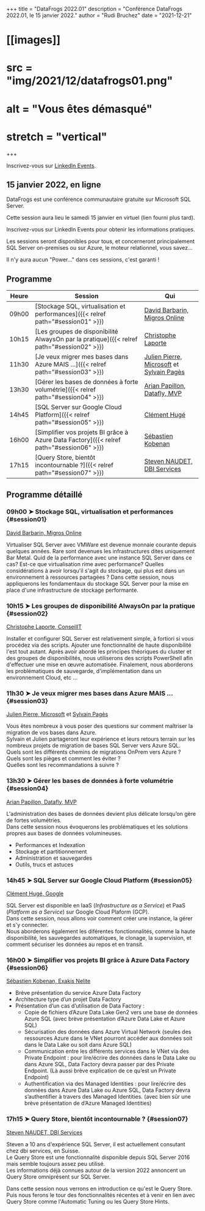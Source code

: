 +++
title = "DataFrogs 2022.01"
description = "Conférence DataFrogs 2022.01, le 15 janvier 2022."
author = "Rudi Bruchez"
date = "2021-12-21"
# [[images]]
#   src = "img/2021/12/datafrogs01.png"
  # alt = "Vous êtes démasqué"
  # stretch = "vertical"
+++

Inscrivez-vous sur [LinkedIn Events](https://www.linkedin.com/events/datafrogs2022-016866712325664120832/).

<!--more-->

## 15 janvier 2022, en ligne

DataFrogs est une conférence communautaire gratuite sur Microsoft SQL Server.

Cette session aura lieu le samedi 15 janvier en virtuel (lien fourni plus tard).

Inscrivez-vous sur LinkedIn Events pour obtenir les informations pratiques.

Les sessions seront disponibles pour tous, et concerneront principalement SQL Server on-premises ou sur Azure, le moteur relationnel, vous savez... 

Il n'y aura aucun "Power..." dans ces sessions, c'est garanti !

## Programme

Heure | Session | Qui
-------- | ------ | ------
09h00 | [Stockage SQL, virtualisation et performances]({{< relref path="#session01" >}}) | [David Barbarin, Migros Online](https://www.linkedin.com/in/mikedavem/)
10h15 | [Les groupes de disponibilité AlwaysOn par la pratique]({{< relref path="#session02" >}}) | [Christophe Laporte](https://www.linkedin.com/in/christophelaporte/)
11h30 | [Je veux migrer mes bases dans Azure MAIS …]({{< relref path="#session03" >}}) | [Julien Pierre, Microsoft](https://www.linkedin.com/in/julien-pierre-15782127/) et [Sylvain Pagès](https://www.linkedin.com/in/sylvain-pag%C3%A8s-2b5170107/)
13h30 | [Gérer les bases de données à forte volumétrie]({{< relref path="#session04" >}}) | [Arian Papillon, Datafly, MVP](https://www.linkedin.com/in/arianpapillon/)
14h45 | [SQL Server sur Google Cloud Platform]({{< relref path="#session05" >}}) | [Clément Hugé](https://www.linkedin.com/in/clementhuge/)
16h00 | [Simplifier vos projets BI grâce à Azure Data Factory]({{< relref path="#session06" >}}) | [Sébastien Kobenan](https://www.linkedin.com/in/sebastien-kobenan/)
17h15 | [Query Store, bientôt incontournable ?]({{< relref path="#session07" >}}) | [Steven NAUDET, DBI Services](https://www.linkedin.com/in/steven-naudet-aa540158/)

## Programme détaillé

### 09h00 &#10148; Stockage SQL, virtualisation et performances {#session01}

[David Barbarin, Migros Online](https://www.linkedin.com/in/mikedavem/)

Virtualiser SQL Server avec VMWare est devenue monnaie courante depuis quelques années. Rare sont devenues les infrastructures dites uniquement Bar Metal. Quid de la performance avec une instance SQL Server dans ce cas? Est-ce que virtualisation rime avec performance? Quelles considérations à avoir lorsqu'il s'agit du stockage, qui plus est dans un environnement à ressources partagées ? Dans cette session, nous appliquerons les fondamentaux du stockage SQL Server pour la mise en place d'une infrastructure de stockage performante.

### 10h15 &#10148; Les groupes de disponibilité AlwaysOn par la pratique {#session02}

[Christophe Laporte, ConseilIT](https://www.linkedin.com/in/christophelaporte/)

Installer et configurer SQL Server est relativement simple, à fortiori si vous procédez via des scripts.
Ajouter une fonctionnalité de haute disponibilité l'est tout autant.
Après avoir abordé les principes théoriques du cluster et des groupes de disponibilités, nous utiliserons des scripts PowerShell afin d'effectuer une mise en œuvre automatisée.
Finalement, nous aborderons les problématiques de sauvegarde, d'implémentation dans un environnement Cloud, etc …

### 11h30 &#10148; Je veux migrer mes bases dans Azure MAIS … {#session03}

[Julien Pierre, Microsoft](https://www.linkedin.com/in/julien-pierre-15782127/) et [Sylvain Pagès](https://www.linkedin.com/in/sylvain-pag%C3%A8s-2b5170107/)

Vous êtes nombreux à vous poser des questions sur comment maîtriser la migration de vos bases dans Azure.  
Sylvain et Julien partageront leur expérience et leurs retours terrain sur les nombreux projets de migration de bases SQL Server vers Azure SQL.  
Quels sont les différents chemins de migrations OnPrem vers Azure ?  
Quels sont les pièges et comment les éviter ?  
Quelles sont les recommandations à suivre ?

### 13h30 &#10148; Gérer les bases de données à forte volumétrie {#session04}

[Arian Papillon, Datafly, MVP](https://www.linkedin.com/in/arianpapillon/)

L'administration des bases de données devient plus délicate lorsqu’on gère de fortes volumétries.  
Dans cette session nous évoquerons les problématiques et les solutions propres aux bases de données volumineuses.

- Performances et Indexation
- Stockage et partitionnement
- Administration et sauvegardes
- Outils, trucs et astuces

### 14h45 &#10148; SQL Server sur Google Cloud Platform {#session05}

[Clément Hugé, Google](https://www.linkedin.com/in/clementhuge/)

SQL Server est disponible en IaaS (*Infrastructure as a Service*) et PaaS (*Platform as a Service*) sur Google Cloud Plaform (GCP).  
Dans cette session, nous allons voir comment créer une instance, la gérer et s'y connecter.  
Nous aborderons également les diférentes fonctionnalités, comme la haute disponibilité, les sauvegardes automatiques, le clonage, la supervision, et comment sécuriser les données au repos et en transit.

### 16h00 &#10148; Simplifier vos projets BI grâce à Azure Data Factory {#session06}

[Sébastien Kobenan, Exakis Nelite](https://www.linkedin.com/in/sebastien-kobenan/)

- Brève présentation du service Azure Data Factory
-	Architecture type d’un projet Data Factory
-	Présentation d’un cas d’utilisation de Data Factory :
    - Copie de fichiers d’Azure Data Lake Gen2 vers une base de données Azure SQL (avec brève présentation d’Azure Data Lake et Azure SQL)
    - Sécurisation des données dans Azure Virtual Network (seules des ressources Azure dans le VNet pourront accéder aux données soit dans le Data Lake ou soit dans Azure SQL)
    - Communication entre les différents services dans le VNet via des Private Endpoint : pour lire/écrire des données dans le Data Lake ou dans Azure SQL, Data Factory devra passer par des Private Endpoint. (Là aussi brève explication de ce qu’est un Private Endpoint)
    - Authentification via des Managed Identities : pour lire/écrire des données dans Azure Data Lake ou Azure SQL, Data Factory devra s’authentifier à travers des Managed Identities. (avec bien sûr une brève présentation de d’Azure Managed Identities)

### 17h15 &#10148; Query Store, bientôt incontournable ? {#session07}

[Steven NAUDET, DBI Services](https://www.linkedin.com/in/steven-naudet-aa540158/)

Steven a 10 ans d'expérience SQL Server, il est actuellement consutant chez dbi services, en Suisse.  
Le Query Store est une fonctionnalité disponible depuis SQL Server 2016 mais semble toujours assez peu utilisé.  
Les informations déjà connues autour de la version 2022 annoncent un Query Store omniprésent sur SQL Server.

Dans cette session nous verrons en introduction ce qu'est le Query Store. Puis nous ferons le tour des fonctionnalités récentes et à venir en lien avec Query Store comme l'Automatic Tuning ou les Query Store Hints.